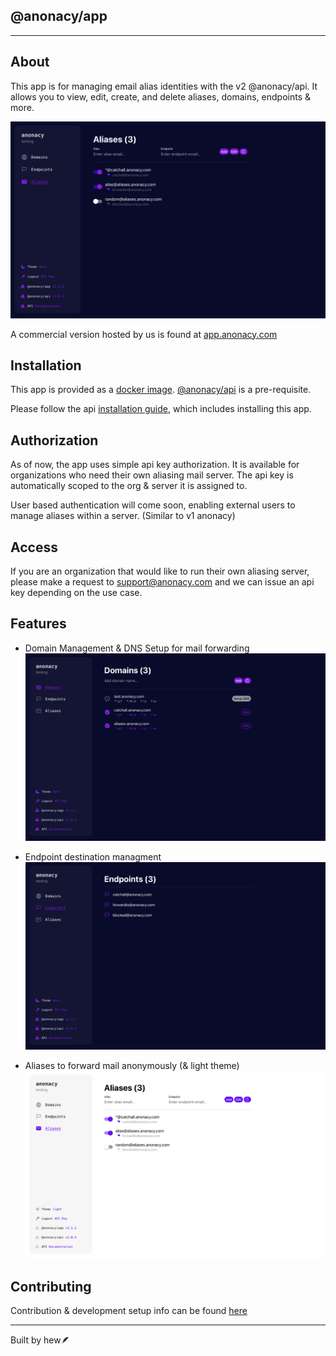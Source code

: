 ## @anonacy/app

***

## About
This app is for managing email alias identities with the v2 @anonacy/api. It allows you to view, edit, create, and delete aliases, domains, endpoints & more.

![app demo](docs/aliases.png)

A commercial version hosted by us is found at [app.anonacy.com](https://app.anonacy.com)

## Installation

This app is provided as a [docker image](https://hub.docker.com/r/anonacy/app).
[@anonacy/api](https://github.com/anonacy/api) is a pre-requisite.

Please follow the api [installation guide](https://github.com/anonacy/api/blob/master/INSTALL.md), which includes installing this app.

## Authorization
As of now, the app uses simple api key authorization. It is available for organizations who need their own aliasing mail server. The api key is automatically scoped to the org & server it is assigned to.

User based authentication will come soon, enabling external users to manage aliases within a server. (Similar to v1 anonacy)

## Access
If you are an organization that would like to run their own aliasing server, please make a request to [support@anonacy.com](mailto:support@anonacy.com) and we can issue an api key depending on the use case.

## Features

- Domain Management & DNS Setup for mail forwarding
![domain demo](docs/domains.png)

- Endpoint destination managment
![endpoint demo](docs/endpoints.png)

- Aliases to forward mail anonymously (& light theme)
![alias demo](docs/aliases2.png)

## Contributing

Contribution & development setup info can be found [here](./CONTRIBUTING.md)


***

Built by hew🪶